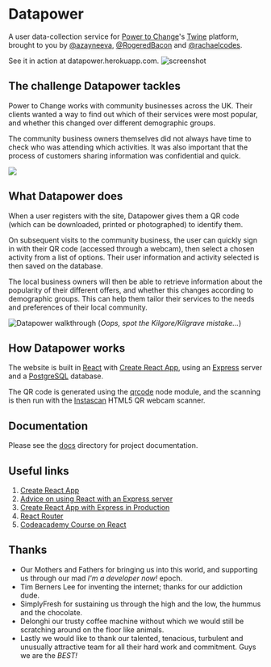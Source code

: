 # Datapower
A user data-collection service for [Power to Change](http://www.powertochange.org.uk/)'s [Twine](http://www.twine-together.com/) platform, brought to you by [@azayneeva](https://github.com/azayneeva), [@RogeredBacon](https://github.com/RogeredBacon) and [@rachaelcodes](https://github.com/rachaelcodes).

See it in action at datapower.herokuapp.com.
![screenshot](https://user-images.githubusercontent.com/23265724/31492598-b498f432-af43-11e7-95ea-b598536c26d1.jpeg)

## The challenge Datapower tackles
Power to Change works with community businesses across the UK. Their clients wanted a way to find out which of their services were most popular, and whether this changed over different demographic groups.

The community business owners themselves did not always have time to check who was attending which activities. It was also important that the process of customers sharing information was confidential and quick.

![](https://user-images.githubusercontent.com/24795752/31504392-2f8b21bc-af6a-11e7-9a79-98ffc0b2bfe4.png)

## What Datapower does
When a user registers with the site, Datapower gives them a QR code (which can be downloaded, printed or photographed) to identify them.

On subsequent visits to the community business, the user can quickly sign in with their QR code (accessed through a webcam), then select a chosen activity from a list of options. Their user information and activity selected is then saved on the database.

The local business owners will then be able to retrieve information about the popularity of their different offers, and whether this changes according to demographic groups. This can help them tailor their services to the needs and preferences of their local community.

![Datapower walkthrough](https://user-images.githubusercontent.com/23265724/31492017-33806fd0-af41-11e7-9af8-a38a424dc906.gif)
(*Oops, spot the Kilgore/Kilgrave mistake...*)

## How Datapower works

The website is built in [React](https://reactjs.org/) with [Create React App](https://github.com/facebookincubator/create-react-app), using an [Express](https://expressjs.com/) server and a [PostgreSQL](https://www.postgresql.org/) database.

The QR code is generated using the [qrcode](https://github.com/soldair/node-qrcode) node module, and the scanning is then run with the [Instascan](https://github.com/schmich/instascan) HTML5 QR webcam scanner.

## Documentation
Please see the [docs](./docs) directory for project documentation.

## Useful links

1. [Create React App](https://github.com/facebookincubator/create-react-app)
2. [Advice on using React with an Express server](https://daveceddia.com/create-react-app-express-backend/)
3. [Create React App with Express in Production](https://daveceddia.com/create-react-app-express-production/)
4. [React Router](https://reacttraining.com/react-router/)
5. [Codeacademy Course on React](https://www.codecademy.com/learn/react-101)

## Thanks

* Our Mothers and Fathers for bringing us into this world, and supporting us through our mad *I'm a developer now!* epoch.
* Tim Berners Lee for inventing the internet; thanks  for our addiction dude.
* SimplyFresh for sustaining us through the high and the low, the hummus and the chocolate.
* Delonghi our trusty coffee machine without which we would still be scratching around on the floor like animals.
* Lastly we would like to thank our talented, tenacious, turbulent and unusually attractive team for all their hard work and commitment. Guys we are the *BEST!*
